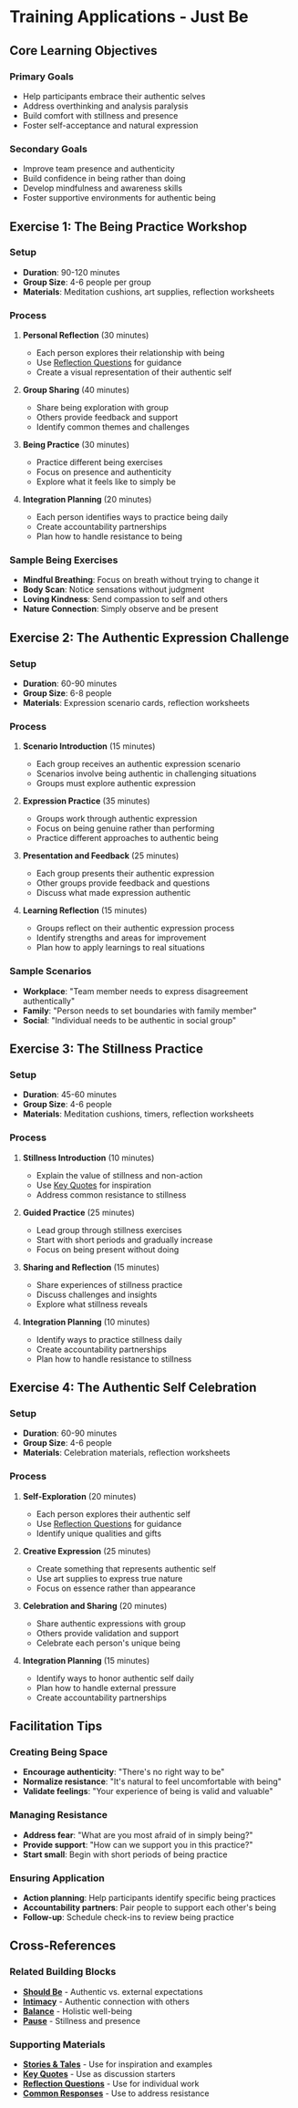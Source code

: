 # Training Applications - Just Be

## Core Learning Objectives

### Primary Goals
- Help participants embrace their authentic selves
- Address overthinking and analysis paralysis
- Build comfort with stillness and presence
- Foster self-acceptance and natural expression

### Secondary Goals
- Improve team presence and authenticity
- Build confidence in being rather than doing
- Develop mindfulness and awareness skills
- Foster supportive environments for authentic being

## Exercise 1: The Being Practice Workshop

### Setup
- **Duration**: 90-120 minutes
- **Group Size**: 4-6 people per group
- **Materials**: Meditation cushions, art supplies, reflection worksheets

### Process
1. **Personal Reflection** (30 minutes)
   - Each person explores their relationship with being
   - Use [Reflection Questions](reflection-questions.md) for guidance
   - Create a visual representation of their authentic self

2. **Group Sharing** (40 minutes)
   - Share being exploration with group
   - Others provide feedback and support
   - Identify common themes and challenges

3. **Being Practice** (30 minutes)
   - Practice different being exercises
   - Focus on presence and authenticity
   - Explore what it feels like to simply be

4. **Integration Planning** (20 minutes)
   - Each person identifies ways to practice being daily
   - Create accountability partnerships
   - Plan how to handle resistance to being

### Sample Being Exercises
- **Mindful Breathing**: Focus on breath without trying to change it
- **Body Scan**: Notice sensations without judgment
- **Loving Kindness**: Send compassion to self and others
- **Nature Connection**: Simply observe and be present

## Exercise 2: The Authentic Expression Challenge

### Setup
- **Duration**: 60-90 minutes
- **Group Size**: 6-8 people
- **Materials**: Expression scenario cards, reflection worksheets

### Process
1. **Scenario Introduction** (15 minutes)
   - Each group receives an authentic expression scenario
   - Scenarios involve being authentic in challenging situations
   - Groups must explore authentic expression

2. **Expression Practice** (35 minutes)
   - Groups work through authentic expression
   - Focus on being genuine rather than performing
   - Practice different approaches to authentic being

3. **Presentation and Feedback** (25 minutes)
   - Each group presents their authentic expression
   - Other groups provide feedback and questions
   - Discuss what made expression authentic

4. **Learning Reflection** (15 minutes)
   - Groups reflect on their authentic expression process
   - Identify strengths and areas for improvement
   - Plan how to apply learnings to real situations

### Sample Scenarios
- **Workplace**: "Team member needs to express disagreement authentically"
- **Family**: "Person needs to set boundaries with family member"
- **Social**: "Individual needs to be authentic in social group"

## Exercise 3: The Stillness Practice

### Setup
- **Duration**: 45-60 minutes
- **Group Size**: 4-6 people
- **Materials**: Meditation cushions, timers, reflection worksheets

### Process
1. **Stillness Introduction** (10 minutes)
   - Explain the value of stillness and non-action
   - Use [Key Quotes](key-quotes.md) for inspiration
   - Address common resistance to stillness

2. **Guided Practice** (25 minutes)
   - Lead group through stillness exercises
   - Start with short periods and gradually increase
   - Focus on being present without doing

3. **Sharing and Reflection** (15 minutes)
   - Share experiences of stillness practice
   - Discuss challenges and insights
   - Explore what stillness reveals

4. **Integration Planning** (10 minutes)
   - Identify ways to practice stillness daily
   - Create accountability partnerships
   - Plan how to handle resistance to stillness

## Exercise 4: The Authentic Self Celebration

### Setup
- **Duration**: 60-90 minutes
- **Group Size**: 4-6 people
- **Materials**: Celebration materials, reflection worksheets

### Process
1. **Self-Exploration** (20 minutes)
   - Each person explores their authentic self
   - Use [Reflection Questions](reflection-questions.md) for guidance
   - Identify unique qualities and gifts

2. **Creative Expression** (25 minutes)
   - Create something that represents authentic self
   - Use art supplies to express true nature
   - Focus on essence rather than appearance

3. **Celebration and Sharing** (20 minutes)
   - Share authentic expressions with group
   - Others provide validation and support
   - Celebrate each person's unique being

4. **Integration Planning** (15 minutes)
   - Identify ways to honor authentic self daily
   - Plan how to handle external pressure
   - Create accountability partnerships

## Facilitation Tips

### Creating Being Space
- **Encourage authenticity**: "There's no right way to be"
- **Normalize resistance**: "It's natural to feel uncomfortable with being"
- **Validate feelings**: "Your experience of being is valid and valuable"

### Managing Resistance
- **Address fear**: "What are you most afraid of in simply being?"
- **Provide support**: "How can we support you in this practice?"
- **Start small**: Begin with short periods of being practice

### Ensuring Application
- **Action planning**: Help participants identify specific being practices
- **Accountability partners**: Pair people to support each other's being
- **Follow-up**: Schedule check-ins to review being practice

## Cross-References

### Related Building Blocks
- **[Should Be](../should-be/README.md)** - Authentic vs. external expectations
- **[Intimacy](../intimacy/README.md)** - Authentic connection with others
- **[Balance](../balance/README.md)** - Holistic well-being
- **[Pause](../pause/README.md)** - Stillness and presence

### Supporting Materials
- **[Stories & Tales](stories-tales.md)** - Use for inspiration and examples
- **[Key Quotes](key-quotes.md)** - Use as discussion starters
- **[Reflection Questions](reflection-questions.md)** - Use for individual work
- **[Common Responses](common-responses.md)** - Use to address resistance
